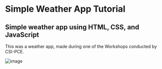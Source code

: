 # Simple Weather App Tutorial

## Simple weather app using HTML, CSS, and JavaScript
This was a weather app, made during one of the Workshops conducted by CSI-PCE.


![image](https://user-images.githubusercontent.com/20955511/111051345-0bcff300-845b-11eb-80ca-717a9a838e2c.png)
